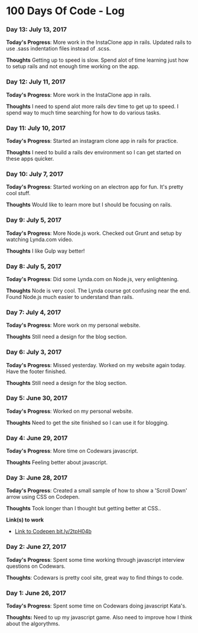 # 100 Days Of Code - Log

### Day 13: July 13, 2017
**Today's Progress**: More work in the InstaClone app in rails. Updated rails to use .sass indentation files instead of .scss.

**Thoughts** Getting up to speed is slow. Spend alot of time learning just how to setup rails and not enough time working on the app.



### Day 12: July 11, 2017
**Today's Progress**: More work in the InstaClone app in rails.

**Thoughts** I need to spend alot more rails dev time to get up to speed. I spend way to much time searching for how to do various tasks.



### Day 11: July 10, 2017
**Today's Progress**: Started an instagram clone app in rails for practice.

**Thoughts** I need to build a rails dev environment so I can get started on these apps quicker.



### Day 10: July 7, 2017
**Today's Progress**: Started working on an electron app for fun. It's pretty cool stuff.

**Thoughts** Would like to learn more but I should be focusing on rails.



### Day 9: July 5, 2017
**Today's Progress**: More Node.js work. Checked out Grunt and setup by watching Lynda.com video.

**Thoughts** I like Gulp way better!



### Day 8: July 5, 2017
**Today's Progress**: Did some Lynda.com on Node.js, very enlightening.

**Thoughts** Node is very cool. The Lynda course got confusing near the end. Found Node.js much easier to understand than rails.



### Day 7: July 4, 2017
**Today's Progress**: More work on my personal website.

**Thoughts** Still need a design for the blog section.



### Day 6: July 3, 2017
**Today's Progress**: Missed yesterday. Worked on my website again today. Have the footer finished.

**Thoughts** Still need a design for the blog section.



### Day 5: June 30, 2017
**Today's Progress**: Worked on my personal website.

**Thoughts** Need to get the site finished so I can use it for blogging.



### Day 4: June 29, 2017
**Today's Progress**: More time on Codewars javascript.

**Thoughts** Feeling better about javascript.



### Day 3: June 28, 2017
**Today's Progress**: Created a small sample of how to show a 'Scroll Down' arrow using CSS on Codepen.

**Thoughts** Took longer than I thought but getting better at CSS..

**Link(s) to work**

- [Link to Codepen bit.ly/2tpH04b](https://bit.ly/2tpH04b)



### Day 2: June 27, 2017
**Today's Progress**: Spent some time working through javascript interview questions on Codewars.

**Thoughts**: Codewars is pretty cool site, great way to find things to code.



### Day 1: June 26, 2017
**Today's Progress**: Spent some time on Codewars doing javascript Kata's.

**Thoughts:** Need to up my javascript game. Also need to improve how I think about the algorythms.
